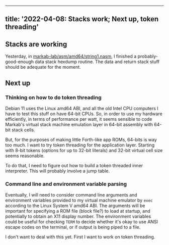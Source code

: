 <!--
Copyright (c) 2022 Sam Blenny
SPDX-License-Identifier: CC-BY-NC-SA-4.0
-->

---
title: '2022-04-08: Stacks work; Next up, token threading'
---

## Stacks are working

Yesterday, in [markab-lab/asm/amd64/string1.nasm], I finished a
probably-good-enough data stack hexdump routine. The data and return stack
stuff should be adequate for the moment.

[markab-lab/asm/amd64/string1.nasm]: https://github.com/samblenny/markab-lab/blob/main/asm/amd64/string1.nasm


## Next up

### Thinking on how to do token threading

Debian 11 uses the Linux amd64 ABI, and all the old Intel CPU computers I have
to test this stuff on have 64-bit CPUs. So, in order to use my hardware
efficiently, in terms of performance per watt, it seems sensible to code
Markab's virtual stack machine emulation layer in 64-bit assembly with 64-bit
stack cells.

But, for the purposes of making little Forth-like app ROMs, 64-bits is way too
much. I want to try token threading for the application layer. Starting with
8-bit tokens (options for up to 32-bit literals) and 32-bit virtual cell size
seems reasonable.

To do that, I need to figure out how to build a token threaded inner
interpreter. This will probably involve a jump table.


### Command line and environment variable parsing

Eventually, I will need to consider command line arguments and environment
variables provided to my virtual machine emulator by `exec` according to the
Linux System V amd64 ABI. The arguments will be important for specifying a ROM
file (block file?) to load at startup, and potentially to obtain an X11 display
number. The environment variables could be useful for checking `TERM` to decide
whether it's okay to use ANSI escape codes on the terminal, or if output is
being piped to a file.

I don't want to deal with this yet. First I want to work on token threading.
